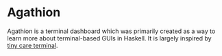 # Agathion

Agathion is a terminal dashboard which was primarily created as a way to learn more about terminal-based
GUIs in Haskell. It is largely inspired by [tiny care terminal](https://github.com/notwaldorf/tiny-care-terminal).
